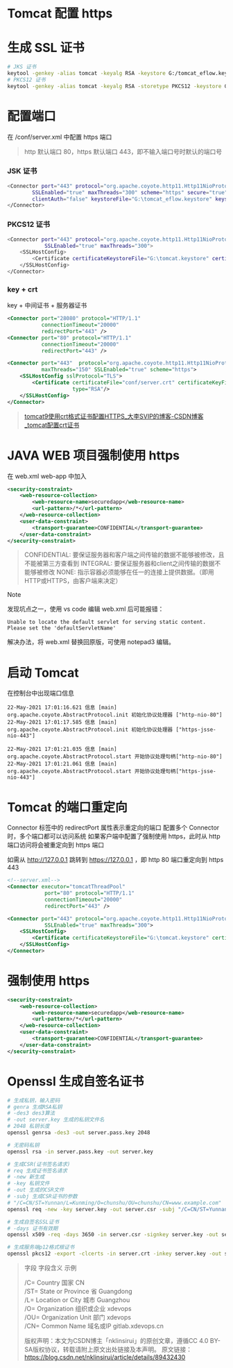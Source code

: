 # Tomcat 配置 https

# 生成 SSL 证书

```bash
# JKS 证书
keytool -genkey -alias tomcat -keyalg RSA -keystore G:/tomcat_eflow.keystore -validity 3650
# PKCS12 证书
keytool -genkey -alias tomcat -keyalg RSA -storetype PKCS12 -keystore G:\tomcat.keystore -validity 3650
```

# 配置端口

在 /conf/server.xml 中配置 https 端口
> http 默认端口 80，https 默认端口 443，即不输入端口号时默认的端口号

### JSK 证书
```bash
<Connector port="443" protocol="org.apache.coyote.http11.Http11NioProtocol"
		SSLEnabled="true" maxThreads="300" scheme="https" secure="true"
		clientAuth="false" keystoreFile="G:\tomcat_eflow.keystore" keystorePass="xxx" sslProtocol="TLS">
</Connector>
```

### PKCS12 证书

```bash
<Connector port="443" protocol="org.apache.coyote.http11.Http11NioProtocol"
			SSLEnabled="true" maxThreads="300">
	<SSLHostConfig>
		<Certificate certificateKeystoreFile="G:\tomcat.keystore" certificateKeystorePassword="xxx" certificateKeystoreType="PKCS12" />
	</SSLHostConfig>
</Connector>
```

### key + crt

key + 中间证书 + 服务器证书

```xml
<Connector port="28080" protocol="HTTP/1.1"
           connectionTimeout="20000"
           redirectPort="443" />
<Connector port="80" protocol="HTTP/1.1"
           connectionTimeout="20000"
           redirectPort="443" />

<Connector port="443"  protocol="org.apache.coyote.http11.Http11NioProtocol"
           maxThreads="150" SSLEnabled="true" scheme="https">
    <SSLHostConfig sslProtocol="TLS">
        <Certificate certificateFile="conf/server.crt" certificateKeyFile="conf/server.key" certificateChainFile="conf/chain.crt" 
                     type="RSA"/>
    </SSLHostConfig>
</Connector>
```

> [tomcat9使用crt格式证书配置HTTPS_大李SVIP的博客-CSDN博客_tomcat配置crt证书](https://blog.csdn.net/lzj_lives/article/details/123824964)
>

# JAVA WEB 项目强制使用 https

在 web.xml web-app 中加入
```xml
<security-constraint>
	<web-resource-collection>
		<web-resource-name>securedapp</web-resource-name>
		<url-pattern>/*</url-pattern>
	</web-resource-collection>
	<user-data-constraint>
		<transport-guarantee>CONFIDENTIAL</transport-guarantee>
	</user-data-constraint>
</security-constraint>
```
> CONFIDENTIAL: 要保证服务器和客户端之间传输的数据不能够被修改，且不能被第三方查看到
     INTEGRAL: 要保证服务器和client之间传输的数据不能够被修改
     NONE: 指示容器必须能够在任一的连接上提供数据。（即用HTTP或HTTPS，由客户端来决定）

> [!NOTE]
>
> 发现坑点之一，使用 vs code 编辑 web.xml 后可能报错：
>
> ```log
> Unable to locate the default servlet for serving static content. Please set the 'defaultServletName'
> ```
>
> 解决办法，将 web.xml 替换回原版，可使用 notepad3 编辑。

# 启动 Tomcat
在控制台中出现端口信息
```log
22-May-2021 17:01:16.621 信息 [main] org.apache.coyote.AbstractProtocol.init 初始化协议处理器 ["http-nio-80"]
22-May-2021 17:01:17.585 信息 [main] org.apache.coyote.AbstractProtocol.init 初始化协议处理器 ["https-jsse-nio-443"]

22-May-2021 17:01:21.035 信息 [main] org.apache.coyote.AbstractProtocol.start 开始协议处理句柄["http-nio-80"]
22-May-2021 17:01:21.061 信息 [main] org.apache.coyote.AbstractProtocol.start 开始协议处理句柄["https-jsse-nio-443"]
```

# Tomcat 的端口重定向
Connector 标签中的 redirectPort 属性表示重定向的端口
配置多个 Connector 时，多个端口都可以访问系统
如果客户端中配置了强制使用 https，此时从 http 端口访问将会被重定向到 https 端口

如需从 http://127.0.0.1 跳转到 https://127.0.0.1 ，即 http 80 端口重定向到 https 443
```xml
<!--server.xml-->
<Connector executor="tomcatThreadPool"
			port="80" protocol="HTTP/1.1"
			connectionTimeout="20000"
			redirectPort="443" />

<Connector port="443" protocol="org.apache.coyote.http11.Http11NioProtocol"
			SSLEnabled="true" maxThreads="300">
	<SSLHostConfig>
		<Certificate certificateKeystoreFile="G:\tomcat.keystore" certificateKeystorePassword="xxx" certificateKeystoreType="PKCS12" />
	</SSLHostConfig>
</Connector>
```

# 强制使用 https

```xml
<security-constraint>
	<web-resource-collection>
		<web-resource-name>securedapp</web-resource-name>
		<url-pattern>/*</url-pattern>
	</web-resource-collection>
	<user-data-constraint>
		<transport-guarantee>CONFIDENTIAL</transport-guarantee>
	</user-data-constraint>
</security-constraint>
```



# Openssl 生成自签名证书

```bash
# 生成私钥，输入密码
# genra	生成RSA私钥
# -des3	des3算法
# -out server.key 生成的私钥文件名
# 2048 私钥长度
openssl genrsa -des3 -out server.pass.key 2048

# 无密码私钥
openssl rsa -in server.pass.key -out server.key

# 生成CSR(证书签名请求)
# req 生成证书签名请求
# -new 新生成
# -key 私钥文件
# -out 生成的CSR文件
# -subj 生成CSR证书的参数
# "/C=CN/ST=Yunnan/L=Kunming/O=chunshu/OU=chunshu/CN=www.example.com"
openssl req -new -key server.key -out server.csr -subj "/C=CN/ST=Yunnan/L=Kunming/O=chunshu/OU=chunshu/CN=10.0.3.8"

# 生成自签名SSL证书
# -days 证书有效期
openssl x509 -req -days 3650 -in server.csr -signkey server.key -out server.crt

# 生成服务端p12格式根证书
openssl pkcs12 -export -clcerts -in server.crt -inkey server.key -out server.p12
```

> 字段	字段含义	示例
>
> /C=	Country 国家	CN<br>
> /ST=	State or Province 省	Guangdong<br>
> /L=	Location or City 城市	Guangzhou<br>
> /O=	Organization 组织或企业	xdevops<br>
> /OU=	Organization Unit 部门	xdevops<br>
> /CN=	Common Name 域名或IP	gitlab.xdevops.cn
>
> 版权声明：本文为CSDN博主「nklinsirui」的原创文章，遵循CC 4.0 BY-SA版权协议，转载请附上原文出处链接及本声明。
> 原文链接：https://blog.csdn.net/nklinsirui/article/details/89432430

